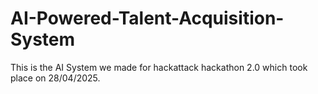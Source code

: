 # AI-Powered-Talent-Acquisition-System
This is the AI System we made for hackattack hackathon 2.0 which took place on 28/04/2025.
